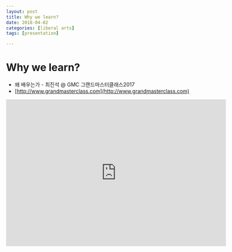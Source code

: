 ```yaml
---
layout: post
title: Why we learn?
date: 2018-04-02
categories: [liberal arts]
tags: [presentation]

---
```


Why we learn?
========

* 왜 배우는가 - 최진석 @ GMC 그랜드마스터클래스2017
* [http://www.grandmasterclass.com](http://www.grandmasterclass.com)


<iframe width="600" height="400" src="https://www.youtube.com/embed/dmVg3zRLaoo" frameborder="0" allow="autoplay; encrypted-media" allowfullscreen></iframe>